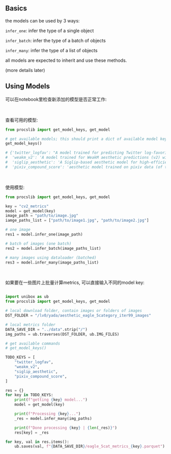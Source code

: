 ## Basics

the models can be used by 3 ways:

`infer_one`: infer the type of a single object

`infer_batch`: infer the type of a batch of objects

`infer_many`: infer the type of a list of objects

all models are expected to inherit and use these methods. 

(more details later)


## Using Models

可以在notebook里检查新添加的模型是否正常工作:

<br>

查看可用的模型:
```python
from procslib import get_model_keys, get_model

# get available models; this should print a dict of available model keys and their docstring descriptions
get_model_keys() 

# {'twitter_logfav': "A model trained for predicting Twitter log-favorites using AnimeAestheticInference.\n    输入anime图片, 输出预测的推特点赞数量(lognp'ed)",
#  'weakm_v2': 'A model trained for WeakM aesthetic predictions (v2) with low mean absolute error.\n    输入anime图片, 输出预测的weakm v2 score (base score:10)',
#  'siglip_aesthetic': 'A Siglip-based aesthetic model for high-efficiency aesthetic predictions.\n    输入anime图片, 输出预测的siglip aesthetic score\n        https://github.com/discus0434/aesthetic-predictor-v2-5',
#  'pixiv_compound_score': 'aesthetic model trained on pixiv data (of the constructed pixiv compound aesthetic score)\n    model at "https://bucket-public-access-uw2.s3.us-west-2.amazonaws.com/dist/compound_score_aesthetic_predictor/model.ckpt"'}
```

<br>

使用模型:
```python
from procslib import get_model_keys, get_model

key = "cv2_metrics"
model = get_model(key)
image_path = "path/to/image.jpg"
iamge_paths_list = ["path/to/image1.jpg", "path/to/image2.jpg"]

# one image
res1 = model.infer_one(image_path)

# batch of images (one batch)
res2 = model.infer_batch(image_paths_list)

# many images using dataloader (batched)
res3 = model.infer_many(image_paths_list)
```

<br>

如果要在一些图片上批量计算metrics, 可以直接输入不同的model key:
```python

import unibox as ub
from procslib import get_model_keys, get_model

# local download folder, contain images or folders of images
DST_FOLDER = "/lv0/yada/aesthetic_eagle_5category_iter99_images"

# local metrics folder
DATA_SAVE_DIR = "../data".strip("/")
img_paths = ub.traverses(DST_FOLDER, ub.IMG_FILES)

# get available commands
# get_model_keys()

TODO_KEYS = [
    "twitter_logfav",
    "weakm_v2",
    "siglip_aesthetic",
    "pixiv_compound_score",
]

res = {}
for key in TODO_KEYS:
    print(f"getting {key} model...")
    model = get_model(key)

    print(f"Processing {key}...")
    _res = model.infer_many(img_paths)

    print(f"Done processing {key} | {len(_res)}")
    res[key] = _res

for key, val in res.items():
    ub.saves(val, f"{DATA_SAVE_DIR}/eagle_5cat_metrics_{key}.parquet")
```
